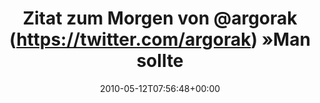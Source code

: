 ---
retweeted: false
source: <a href="http://twitter.com" rel="nofollow">Twitter Web Client</a>
entities:
  hashtags: []
  symbols: []
  user_mentions:
  - name: Florian Gilcher (@skade@hachyderm.io)
    screen_name: Argorak
    indices:
    - '21'
    - '29'
    id_str: '27227212'
    id: '27227212'
  urls: []
display_text_range:
- '0'
- '121'
favorite_count: '1'
id_str: '13838698319'
truncated: false
retweet_count: '0'
id: '13838698319'
created_at: Wed May 12 07:56:48 +0000 2010
favorited: false
full_text: Zitat zum Morgen von [@argorak](https://twitter.com/argorak) »Man sollte
  einfach keinen Kaffee kochen, wenn man vorher noch keinen Kaffee getrunken hat«
lang: de
tags:
- pesos/twitter
date: '2010-05-12T07:56:48+00:00'
src: https://twitter.com/bascht/status/13838698319
original_url: https://twitter.com/bascht/status/13838698319
type: twitter_tweet
text: Zitat zum Morgen von [@argorak](https://twitter.com/argorak) »Man sollte einfach
  keinen Kaffee kochen, wenn man vorher noch keinen Kaffee getrunken hat«
title: Zitat zum Morgen von @argorak (https://twitter.com/argorak) »Man sollte

---